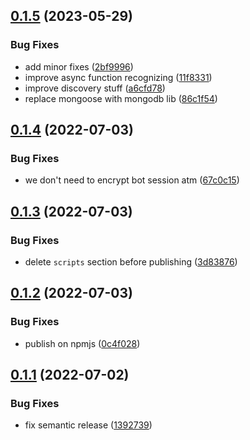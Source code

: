 ## [0.1.5](https://github.com/en9inerd/telebuilder/compare/v0.1.4...v0.1.5) (2023-05-29)


### Bug Fixes

* add minor fixes ([2bf9996](https://github.com/en9inerd/telebuilder/commit/2bf999612f33b3478a74734e6ea1204eb460c811))
* improve async function recognizing ([11f8331](https://github.com/en9inerd/telebuilder/commit/11f8331b399dd914d5b0f144b442e51715db9d37))
* improve discovery stuff ([a6cfd78](https://github.com/en9inerd/telebuilder/commit/a6cfd78916e790651c7ef1f29a929868482c6583))
* replace mongoose with mongodb lib ([86c1f54](https://github.com/en9inerd/telebuilder/commit/86c1f544263b99861c4b7fd184d335f0f2688dfb))

## [0.1.4](https://github.com/en9inerd/telebuilder/compare/v0.1.3...v0.1.4) (2022-07-03)


### Bug Fixes

* we don't need to encrypt bot session atm ([67c0c15](https://github.com/en9inerd/telebuilder/commit/67c0c1564572d057cf24cba4aa0ec46e34ae04dd))

## [0.1.3](https://github.com/en9inerd/telebuilder/compare/v0.1.2...v0.1.3) (2022-07-03)


### Bug Fixes

* delete `scripts` section before publishing ([3d83876](https://github.com/en9inerd/telebuilder/commit/3d838761fb3bf05046887ac38f4a136d228756f1))

## [0.1.2](https://github.com/en9inerd/telebuilder/compare/v0.1.1...v0.1.2) (2022-07-03)


### Bug Fixes

* publish on npmjs ([0c4f028](https://github.com/en9inerd/telebuilder/commit/0c4f0287efaef02e7495855c98a309c174bbc977))

## [0.1.1](https://github.com/en9inerd/telebuilder/compare/v0.1.0...v0.1.1) (2022-07-02)


### Bug Fixes

* fix semantic release ([1392739](https://github.com/en9inerd/telebuilder/commit/139273913986f4c69fb4e9d1643d33f225212f92))
